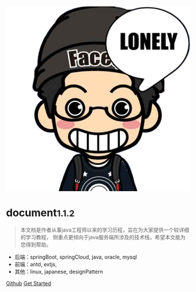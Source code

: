 ![logo](images/logo.png)
# document<small>1.1.2</small>

> 本文档是作者从事java工程师以来的学习历程，旨在为大家提供一个较详细的学习教程，
侧重点更倾向于java服务端所涉及的技术栈，希望本文能为您得到帮助。


* 后端：springBoot, springCloud, java, oracle, mysql
* 前端：antd, extjs, 
* 其他：linux, japanese, designPattern

[Github](https://github.com/unknowIfGuestInDream/document)
[Get Started](README.md)
<!-- 背景色 -->
<!--  ![color](#00D945) -->